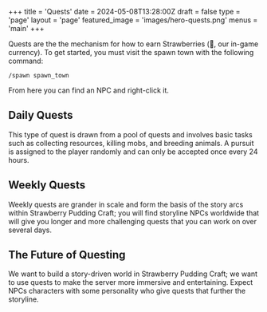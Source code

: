 +++
title = 'Quests'
date = 2024-05-08T13:28:00Z
draft = false
type = 'page'
layout = 'page'
featured_image = 'images/hero-quests.png'
menus = 'main'
+++

Quests are the the mechanism for how to earn Strawberries (🍓, our in-game currency). To get started, you must visit the spawn town with the following command:

```
/spawn spawn_town
```

From here you can find an NPC and right-click it.

## Daily Quests

This type of quest is drawn from a pool of quests and involves basic tasks such as collecting resources, killing mobs, and breeding animals. A pursuit is assigned to the player randomly and can only be accepted once every 24 hours.

## Weekly Quests

Weekly quests are grander in scale and form the basis of the story arcs within Strawberry Pudding Craft; you will find storyline NPCs worldwide that will give you longer and more challenging quests that you can work on over several days.

## The Future of Questing

We want to build a story-driven world in Strawberry Pudding Craft; we want to use quests to make the server more immersive and entertaining. Expect NPCs characters with some personality who give quests that further the storyline.